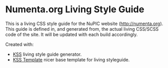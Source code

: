 # Numenta.org Living Style Guide

This is a living CSS style guide for the NuPIC website (http://numenta.org). 
This guide is defined in, and generated from, the actual living CSS/SCSS code 
of the site. It will be updated with each build accordingly.

Created with:
* [KSS](https://github.com/kss-node/kss-node) living style guide generator.
* [KSS Template](https://github.com/htanjo/kss-node-template) nicer base
  template for living styleguide.
